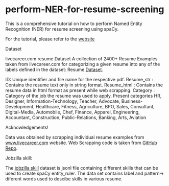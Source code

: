 # perform-NER-for-resume-screening
This is a comprehensive tutorial on how to perform Named Entity Recognition (NER) for resume screening using spaCy.

For the tutorial, please refer to the [website](https://amritaneogi.github.io/)


Dataset

livecareer.com resume Dataset
A collection of 2400+ Resume Examples taken from livecareer.com for categorizing a given resume into any of the labels defined in the dataset: Resume [Dataset](https://www.kaggle.com/datasets/snehaanbhawal/resume-dataset).

ID: Unique identifier and file name for the respective pdf.
Resume_str : Contains the resume text only in string format.
Resume_html : Contains the resume data in html format as present while web scrapping.
Category : Category of the job the resume was used to apply.
Present categories
HR, Designer, Information-Technology, Teacher, Advocate, Business-Development, Healthcare, Fitness, Agriculture, BPO, Sales, Consultant, Digital-Media, Automobile, Chef, Finance, Apparel, Engineering, Accountant, Construction, Public-Relations, Banking, Arts, Aviation

Acknowledgements!

Data was obtained by scrapping individual resume examples from www.livecareer.com website. 
Web Scrapping code is taken from [GitHub Repo](https://github.com/Sbhawal/resumeScraper).

Jobzilla skill:

The [jobzilla skill](https://github.com/kingabzpro/jobzilla_ai/blob/main/jz_skill_patterns.jsonl) dataset is jsonl file containing different skills that can be used to create spaCy entity_ruler. The data set contains label and pattern-> diferent words used to descibe skills in various resume.

